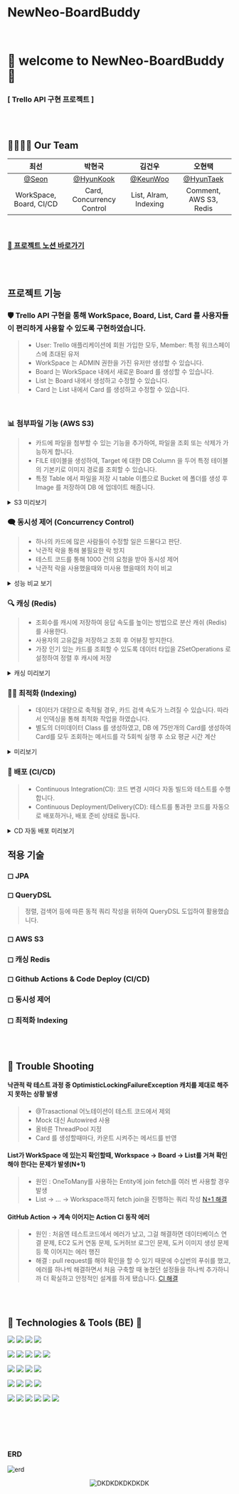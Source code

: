 # NewNeo-BoardBuddy


<br>

# 👀 welcome to NewNeo-BoardBuddy👀

### [ Trello API 구현 프로젝트 ]

<br><br>

## 👨‍👩‍👧‍👦 Our Team

|최선|박현국|김건우|오현택|
|:---:|:---:|:---:|:---:|
|[@Seon](https://github.com/sunchoiii)|[@HyunKook](https://hyunkook.tistory.com/)|[@KeunWoo](https://choni.tistory.com)|[@HyunTaek](https://oht2050.tistory.com/)|
|WorkSpace, Board, CI/CD|Card, Concurrency Control|List, Alram, Indexing|Comment, AWS S3, Redis|

<br>

### [👊 프로젝트 노션 바로가기](https://teamsparta.notion.site/0d265337d61a4ddc81b3333a31f4f122)

<br><br>

## 프로젝트 기능

### 🛡 Trello API 구현을 통해 WorkSpace, Board, List, Card 를 사용자들이 편리하게 사용할 수 있도록 구현하였습니다.

> * User: Trello 애플리케이션에 회원 가입한 모두, Member: 특정 워크스페이스에 초대된 유저
> * WorkSpace 는 ADMIN 권한을 가진 유저만 생성할 수 있습니다.
> * Board 는 WorkSpace 내에서 새로운 Board 를 생성할 수 있습니다.
> * List 는 Board 내에서 생성하고 수정할 수 있습니다.
> * Card 는 List 내에서 Card 를 생성하고 수정할 수 있습니다.

 <br>


### 📊 첨부파일 기능 (AWS S3)
 
> * 카드에 파일을 첨부할 수 있는 기능을 추가하여, 파일을 조회 또는 삭제가 가능하게 합니다.
> * FILE 테이블을 생성하여, Target 에 대한 DB Column 을 두어 특정 테이블의 기본키로 이미지 경로를 조회할 수 있습니다. 
> * 특정 Table 에서 파일을 저장 시 table 이름으로 Bucket 에 폴더를 생성 후 Image 를 저장하여 DB 에 업데이트 해줍니다.

<details>
<summary> S3 미리보기</summary>
<div markdown="1">

![데이터 보여주기](https://imgproxy.gamma.app/resize/quality:80/resizing_type:fit/width:1200/https://cdn.gamma.app/a01hohwam5u4kqu/6327b9e1627341efba3a3bc1f548a607/original/111.png)

 <br>
</div>
</details>

### 🗨 동시성 제어 (Concurrency Control)
 
> * 하나의 카드에 많은 사람들이 수정할 일은 드물다고 판단.
> * 낙관적 락을 통해 불필요한 락 방지
> * 테스트 코드를 통해 1000 건의 요청을 받아 동시성 제어
> * 낙관적 락을 사용했을때와 미사용 했을때의 차이 비교

<details>
<summary>성능 비교 보기</summary>
<div markdown="1">

![글쓰기1](https://cdn.gamma.app/a01hohwam5u4kqu/17b3331b16214399b8c54c84b1e26e0d/original/image.png)

 <br>
</div>
</details>

### 🔍 캐싱 (Redis)

> * 조회수를 캐시에 저장하여 응답 속도를 높이는 방법으로 분산 캐쉬 (Redis) 를 사용한다.
> * 사용자의 고유값을 저장하고 조회 후 어뷰징 방지한다.
> * 가장 인기 있는 카드를 조회할 수 있도록 데이터 타입을 ZSetOperations 로 설정하여 정렬 후 캐시에 저장

<details>
<summary> 캐싱 미리보기</summary>
<div markdown="1">

![캐싱](https://imgproxy.gamma.app/resize/quality:80/resizing_type:fit/width:1200/https://cdn.gamma.app/a01hohwam5u4kqu/00ebcd6b4a3e4fe58e894719e25d75b4/original/222.png)

 <br>
</div>
</details>

### 👨‍💻 최적화 (Indexing)
 
> * 데이터가 대량으로 축적될 경우, 카드 검색 속도가 느려질 수 있습니다. 따라서 인덱싱을 통해 최적화 작업을 하였습니다.
> * 별도의 더미데이터 Class 를 생성하였고, DB 에 75만개의 Card를 생성하여 Card를 모두 조회하는 메서드를 각 5회씩 실행 후 소요 평균 시간 계산

<details>
<summary>미리보기</summary>
<div markdown="1">

![Index 사용시](https://cdn.gamma.app/a01hohwam5u4kqu/ca7d6e402b8c4fbdb387a0a3e82f2cfc/original/image.png)

 <br>
</div>
</details>

### 📢 배포 (CI/CD)
 
> * Continuous Integration(CI): 코드 변경 시마다 자동 빌드와 테스트를 수행합니다. 
> * Continuous Deployment/Delivery(CD): 테스트를 통과한 코드를 자동으로 배포하거나, 배포 준비 상태로 둡니다.

<details>
<summary> CD 자동 배포 미리보기</summary>
<div markdown="1">

![배포](https://cdn.gamma.app/a01hohwam5u4kqu/fe39fbceafe0413db4094d31db76c344/original/seukeurinsyas-2024-10-18-ojeon-8.24.30.png)

 <br>
</div>
</details>


## 적용 기술
### ◻ JPA

### ◻ QueryDSL

> 정렬, 검색어 등에 따른 동적 쿼리 작성을 위하여 QueryDSL 도입하여 활용했습니다.

### ◻ AWS S3

### ◻ 캐싱 Redis

### ◻ Github Actions & Code Deploy (CI/CD)

### ◻ 동시성 제어

### ◻ 최적화 Indexing


<br><br>

## 🚨 Trouble Shooting

#### 낙관적 락 테스트 과정 중 OptimisticLockingFailureException 캐치를 제대로 해주지 못하는 상황 발생 
> * @Trasactional 어노테이션이 테스트 코드에서 제외
> * Mock 대신 Autowired 사용
> * 올바른 ThreadPool 지정
> * Card 를 생성할때마다, 카운트 시켜주는 메서드를 반영 

#### List가 WorkSpace 에 있는지 확인할때, Workspace → Board → List를 거쳐 확인해야 한다는 문제가 발생(N+1) 
> * 원인 : OneToMany를 사용하는 Entity에 join fetch를 여러 번 사용할 경우 발생
> * List → … → Workspace까지 fetch join을 진행하는 쿼리 작성
[N+1 해결](https://cdn.gamma.app/a01hohwam5u4kqu/6f4b798ba5fe4aa5bc86f6fb200d37b3/original/image.png)

#### GitHub Action -> 계속 이어지는 Action CI 동작 에러
> * 원인 : 처음엔 테스트코드에서 에러가 났고, 그걸 해결하면 데이터베이스 연결 문제,  EC2 도커 연동 문제, 도커허브 로그인 문제, 도커 이미지 생성 문제 등 쭉 이어지는 에러 행진
> * 해결 : pull request를 해야 확인을 할 수 있기 때문에 수십번의 푸쉬를 했고, 에러를 하나씩 해결하면서 처음 구축할 때 놓쳤던 설정들을 하나씩 추가하니까 더 확실하고 안정적인 설계를 하게 됐습니다.
[CI 해결](https://cdn.gamma.app/a01hohwam5u4kqu/2013737b36ff44ac9de4354d5965bd60/original/seukeurinsyas-2024-10-18-ojeon-8.24.30.png)

<br>

<br>

## 📝 Technologies & Tools (BE) 📝

<img src="https://img.shields.io/badge/java-007396?style=for-the-badge&logo=java&logoColor=white"> <img src="https://img.shields.io/badge/SpringBoot-6DB33F?style=for-the-badge&logo=springboot&logoColor=white"/> <img src="https://img.shields.io/badge/SpringSecurity-6DB33F?style=for-the-badge&logo=SpringSecurity&logoColor=white"/> <img src="https://img.shields.io/badge/JSONWebToken-000000?style=for-the-badge&logo=JSONWebTokens&logoColor=white"/>

<img src="https://img.shields.io/badge/MySQL-4479A1?style=for-the-badge&logo=MySQL&logoColor=white"/> <img src="https://img.shields.io/badge/Redis-DC382D?style=for-the-badge&logo=Redis&logoColor=white"/>  <img src="https://img.shields.io/badge/Gradle-02303A?style=for-the-badge&logo=Gradle&logoColor=white"/> <img src="https://img.shields.io/badge/LINUX-FCC624?style=for-the-badge&logo=linux&logoColor=black"/>  <img src="https://img.shields.io/badge/Ubuntu-E95420?style=for-the-badge&logo=Ubuntu&logoColor=white"/>

<img src="https://img.shields.io/badge/AmazonEC2-FF9900?style=for-the-badge&logo=AmazonEC2&logoColor=white"/> <img src="https://img.shields.io/badge/AmazonS3-569A31?style=for-the-badge&logo=AmazonS3&logoColor=white"/>  <img src="https://img.shields.io/badge/AmazonRDS-527FFF?style=for-the-badge&logo=AmazonRDS&logoColor=white"/> <img src="https://img.shields.io/badge/CODEDEPLOY-181717?style=for-the-badge"/>  

<img src="https://img.shields.io/badge/Docker-2496ED?style=for-the-badge&logo=docker&logoColor=white"/> <img src="https://img.shields.io/badge/git-F05032?style=for-the-badge&logo=git&logoColor=white"/> <img src="https://img.shields.io/badge/github-181717?style=for-the-badge&logo=github&logoColor=white"/>  <img src="https://img.shields.io/badge/GithubActions-2088FF?style=for-the-badge&logo=githubactions&logoColor=white"/>  

<img src="https://img.shields.io/badge/IntelliJIDEA-000000?style=for-the-badge&logo=IntelliJIDEA&logoColor=white"/>  <img src="https://img.shields.io/badge/Postman-FF6C37?style=for-the-badge&logo=Postman&logoColor=white"/>  <img src="https://img.shields.io/badge/Notion-000000?style=for-the-badge&logo=Notion&logoColor=white"/> <img src="https://img.shields.io/badge/Slack-4A154B?style=for-the-badge&logo=slack&logoColor=white"/> <img src="https://img.shields.io/badge/JiraSoftware-0052CC?style=for-the-badge&logo=jirasoftware&logoColor=white"/>   <img src="https://img.shields.io/badge/Figma-F24E1E?style=for-the-badge&logo=figma&logoColor=white"/>

<br><br><br><br>

### ERD

![erd](https://github.com/user-attachments/assets/9a8211e6-f91b-4aa6-bc4e-4b171d3b101e)
<br>

<div align=center>

![DKDKDKDKDKDK](https://github.com/user-attachments/assets/b4a6ba71-9251-40ca-8017-02a069f4a734)


</div>
